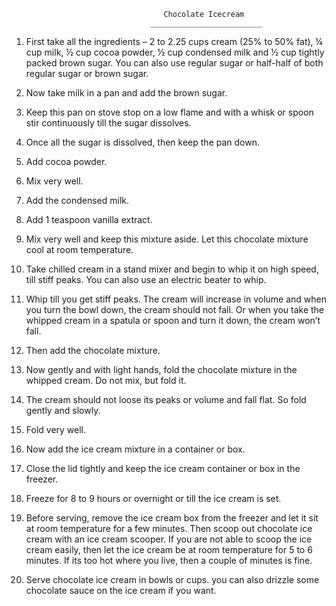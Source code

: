                                       Chocolate Icecream 
                                   _________________________ 


1. First take all the ingredients – 2 to 2.25 cups cream (25% to 50% fat), ¼ cup milk, ½ cup cocoa powder,
 ½ cup condensed milk and ½ cup tightly packed brown sugar. You can also use regular sugar or half-half of 
 both regular sugar or brown sugar.

 2. Now take milk in a pan and add the brown sugar.

3. Keep this pan on stove stop on a low flame and with a whisk or spoon stir continuously till the sugar
 dissolves.

4. Once all the sugar is dissolved, then keep the pan down.

5. Add cocoa powder.

6. Mix very well.

7. Add the condensed milk.

8. Add 1 teaspoon vanilla extract.

9. Mix very well and keep this mixture aside. Let this chocolate mixture cool at room temperature.

10. Take chilled cream in a stand mixer and begin to whip it on high speed, till stiff peaks. You can also 
use an electric beater to whip.

11. Whip till you get stiff peaks. The cream will increase in volume and when you turn the bowl down, the 
cream should not fall. Or when you take the whipped cream in a spatula or spoon and turn it down, the cream 
won’t fall.

12. Then add the chocolate mixture.

13. Now gently and with light hands, fold the chocolate mixture in the whipped cream. Do not mix, but fold it.

14. The cream should not loose its peaks or volume and fall flat. So fold gently and slowly.

15. Fold very well.

16. Now add the ice cream mixture in a container or box.

17. Close the lid tightly and keep the ice cream container or box in the freezer.

18. Freeze for 8 to 9 hours or overnight or till the ice cream is set.

19. Before serving, remove the ice cream box from the freezer and let it sit at room temperature for a 
few minutes. Then scoop out chocolate ice cream with an ice cream scooper. If you are not able to scoop
 the ice cream easily, then let the ice cream be at room temperature for 5 to 6 minutes. If its too hot
  where you live, then a couple of minutes is fine.

20. Serve chocolate ice cream in bowls or cups. you can also drizzle some chocolate sauce on the ice cream if you want.




